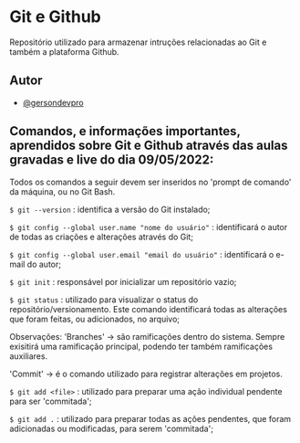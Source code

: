 # Git e Github

Repositório utilizado para armazenar intruções relacionadas ao Git e também a plataforma Github.

## Autor

- [@gersondevpro](https://www.github.com/gersondevpro)


## Comandos, e informações importantes, aprendidos sobre Git e Github através das aulas gravadas e live do dia 09/05/2022:

Todos os comandos a seguir devem ser inseridos no 'prompt de comando' da máquina, ou no Git Bash.

`$ git --version` : identifica a versão do Git instalado;

`$ git config --global user.name "nome do usuário"` : identificará o autor de todas as criações e alterações através do Git;

`$ git config --global user.email "email do usuário"` : identificará o e-mail do autor;

`$ git init` : responsável por inicializar um repositório vazio;

`$ git status` : utilizado para visualizar o status do repositório/versionamento. Este comando identificará todas as alterações que foram feitas, ou adicionados, no arquivo;

Observações:
'Branches' -> são ramificações dentro do sistema. Sempre exisitirá uma ramificação principal, podendo ter também ramificações auxiliares.

'Commit' -> é o comando utilizado para registrar alterações em projetos.

`$ git add <file>` : utilizado para preparar uma ação individual pendente para ser 'commitada';

`$ git add .` : utilizado para preparar todas as ações pendentes, que foram adicionadas ou modificadas, para serem 'commitada';